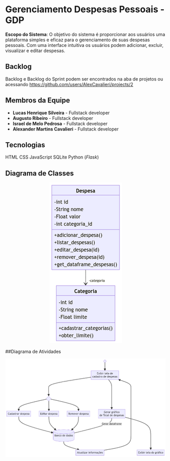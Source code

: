 # Gerenciamento Despesas Pessoais - GDP
**Escopo do Sistema**: O objetivo do sistema é proporcionar aos usuários uma plataforma simples e eficaz para o gerenciamento de suas despesas pessoais. Com uma interface intuitiva os usuários podem adicionar, excluir, visualizar e editar despesas.

## Backlog
Backlog e Backlog do Sprint podem ser encontrados na aba de projetos ou acessando https://github.com/users/AlexCavalieri/projects/2

## Membros da Equipe
- **Lucas Henrique Silveira** - Fullstack developer
- **Augusto Ribeiro** - Fullstack developer
- **Israel de Melo Pedrosa** - Fullstack developer
- **Alexander Martins Cavalieri** - Fullstack developer
 
## Tecnologias
  HTML
  CSS
  JavaScript
  SQLite
  Python (_Flask_)
  
## Diagrama de Classes
  <p align="center">
   <img src="img/ClassUML.png">
  </p>

##Diagrama de Atividades
  <p align="center">
   <img src="img/FlowUML.png">
  </p>
